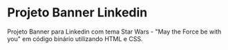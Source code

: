 # Projeto Banner Linkedin
 Projeto Banner para Linkedin com tema Star Wars - "May the Force be with you" em código binário utilizando HTML e CSS.
